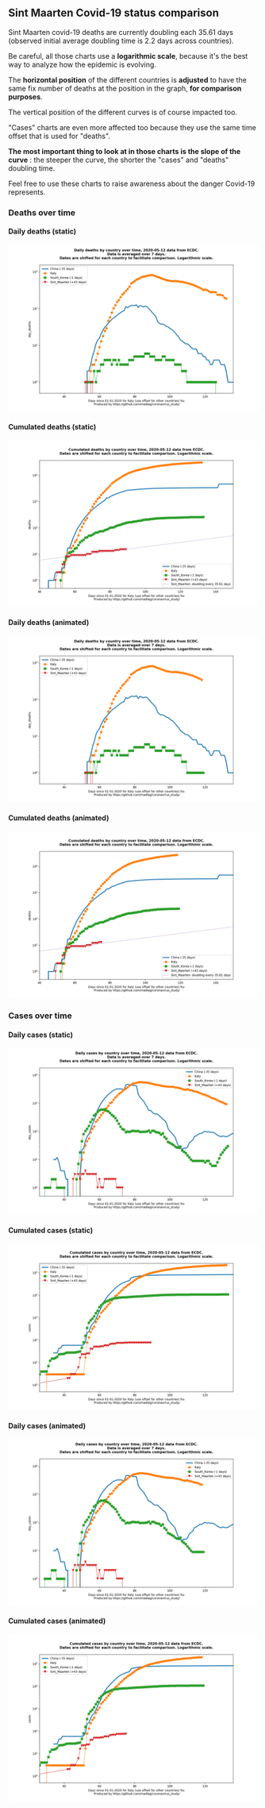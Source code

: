 ## Sint Maarten Covid-19 status comparison 

Sint Maarten covid-19 deaths are currently doubling each 35.61 days (observed initial average doubling time is 2.2 days across countries).



Be careful, all those charts use a **logarithmic scale**, because it's the best way to analyze how the epidemic is evolving.
 
The **horizontal position** of the different countries is **adjusted** to have the same fix number of deaths at the position in the graph, **for comparison purposes**.

The vertical position of the different curves is of course impacted too.

"Cases" charts are even more affected too because they use the same time offset that is used for "deaths".

**The most important thing to look at in those charts is the slope of the curve** : the steeper the curve, the shorter the "cases" and "deaths" doubling time.

Feel free to use these charts to raise awareness about the danger Covid-19 represents. 


 
### Deaths over time
 
#### Daily deaths (static)
![Sint Maarten covid-19 daily deaths static chart](https://raw.githubusercontent.com/madlag/coronavirus_study/master/notebooks/graphs/2020-05-12/countries/Sint_Maarten/2020-05-12_Sint_Maarten_day_deaths.png "Sint Maarten covid-19 day_deaths static chart")   
 
#### Cumulated deaths (static)
![Sint Maarten covid-19 cumulated deaths static chart](https://raw.githubusercontent.com/madlag/coronavirus_study/master/notebooks/graphs/2020-05-12/countries/Sint_Maarten/2020-05-12_Sint_Maarten_deaths.png "Sint Maarten covid-19 deaths static chart")   
 
#### Daily deaths (animated)
![Sint Maarten covid-19 daily deaths animated chart](https://raw.githubusercontent.com/madlag/coronavirus_study/master/notebooks/graphs/2020-05-12/countries/Sint_Maarten/2020-05-12_Sint_Maarten_day_deaths.gif "Sint Maarten covid-19 day_deaths animated chart")   
 
#### Cumulated deaths (animated)
![Sint Maarten covid-19 cumulated deaths animated chart](https://raw.githubusercontent.com/madlag/coronavirus_study/master/notebooks/graphs/2020-05-12/countries/Sint_Maarten/2020-05-12_Sint_Maarten_deaths.gif "Sint Maarten covid-19 deaths animated chart")   

 
### Cases over time
 
#### Daily cases (static)
![Sint Maarten covid-19 daily cases static chart](https://raw.githubusercontent.com/madlag/coronavirus_study/master/notebooks/graphs/2020-05-12/countries/Sint_Maarten/2020-05-12_Sint_Maarten_day_cases.png "Sint Maarten covid-19 day_cases static chart")   
 
#### Cumulated cases (static)
![Sint Maarten covid-19 cumulated cases static chart](https://raw.githubusercontent.com/madlag/coronavirus_study/master/notebooks/graphs/2020-05-12/countries/Sint_Maarten/2020-05-12_Sint_Maarten_cases.png "Sint Maarten covid-19 cases static chart")   
 
#### Daily cases (animated)
![Sint Maarten covid-19 daily cases animated chart](https://raw.githubusercontent.com/madlag/coronavirus_study/master/notebooks/graphs/2020-05-12/countries/Sint_Maarten/2020-05-12_Sint_Maarten_day_cases.gif "Sint Maarten covid-19 day_cases animated chart")   
 
#### Cumulated cases (animated)
![Sint Maarten covid-19 cumulated cases animated chart](https://raw.githubusercontent.com/madlag/coronavirus_study/master/notebooks/graphs/2020-05-12/countries/Sint_Maarten/2020-05-12_Sint_Maarten_cases.gif "Sint Maarten covid-19 cases animated chart")   


